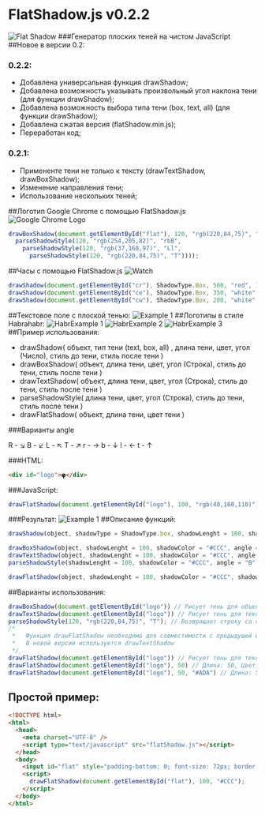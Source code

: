 # FlatShadow.js v0.2.2
![Flat Shadow](http://storage3.static.itmages.ru/i/16/0721/h_1469088856_9927674_ffc2e1f0b7.png)
###Генератор плоских теней на чистом JavaScript
##Новое в версии 0.2:
### 0.2.2:
* Добавлена универсальная функция drawShadow;
* Добавлена возможность указывать произвольный угол наклона тени (для функции drawShadow);
* Добавлена возможность выбора типа тени (box, text, all) (для функции drawShadow);
* Добавлена сжатая версия (flatShadow.min.js);
* Переработан код;

### 0.2.1:
* Примененте тени не только к тексту (drawTextShadow, drawBoxShadow);
* Изменение направления тени;
* Использование нескольких теней;

##Логотип Google Chrome с помощью FlatShadow.js
![Google Chrome Logo](http://storage9.static.itmages.ru/i/16/0722/h_1469165511_8914631_724befd6d6.png)
```JavaScript
drawBoxShadow(document.getElementById("flat"), 120, "rgb(220,84,75)", "TtRr",
  parseShadowStyle(120, "rgb(254,205,82)", "rbB",
    parseShadowStyle(120, "rgb(37,160,97)", "Ll",
      parseShadowStyle(120, "rgb(220,84,75)", "T"))));
```
##Часы с помощью FlatShadow.js
![Watch](http://storage2.static.itmages.ru/i/16/0722/h_1469188503_3671323_71ab72044c.png)
```JavaScript
drawShadow(document.getElementById("cr"), ShadowType.Box, 500, "red", 130);
drawShadow(document.getElementById("ce"), ShadowType.Box, 350, "white", 30);
drawShadow(document.getElementById("cw"), ShadowType.Box, 200, "white", 280);
```
##Текстовое поле с плоской тенью:
![Example 1](http://storage3.static.itmages.ru/i/16/0721/h_1469089627_4831789_e8080801fa.jpg)
##Логотипы в стиле Habrahabr:
![HabrExample 1](http://storage5.static.itmages.ru/i/16/0721/h_1469093205_7184148_f474e2dae3.png)
![HabrExample 2](http://storage5.static.itmages.ru/i/16/0721/h_1469093205_3319567_62e78868f8.png)
![HabrExample 3](http://storage4.static.itmages.ru/i/16/0721/h_1469093200_4283351_e7af337ab9.png)
##Пример использования:
* drawShadow( объект, тип тени (text, box, all) , длина тени, цвет, угол (Число), стиль до тени, стиль после тени )
* drawBoxShadow( объект, длина тени, цвет, угол (Строка), стиль до тени, стиль после тени )
* drawTextShadow( объект, длина тени, цвет, угол (Строка), стиль до тени, стиль после тени )
* parseShadowStyle( длина тени, цвет, угол (Строка), стиль до тени, стиль после тени )
* drawFlatShadow( объект, длина тени, цвет тени )

###Варианты angle

R - ↘︎
B - ↙︎
L - ↖︎
T - ↗︎
r - →
b - ↓
l - ←
t - ↑

###HTML:
```HTML
<div id="logo">𝞅</div>
```
###JavaScript:
```JavaScript
drawFlatShadow(document.getElementById("logo"), 100, "rgb(40,160,110)");
```
###Результат:
![Example 1](http://storage6.static.itmages.ru/i/16/0721/h_1469096290_2520834_b1b399132d.png)
##Описание функций:
```JavaScript
drawShadow(object, shadowType = ShadowType.box, shadowLenght = 100, shadowColor = "#CCC", angle = 45, shadowBefore = "", shadowAfter = "0 0 0 #000")

drawBoxShadow(object, shadowLenght = 100, shadowColor = "#CCC", angle = "B", shadowBefore = "", shadowAfter = "0 0 0 #000")
drawTextShadow(object, shadowLenght = 100, shadowColor = "#CCC", angle = "B", shadowBefore = "", shadowAfter = "0 0 0 #000")
parseShadowStyle(shadowLenght = 100, shadowColor = "#CCC", angle = "B", shadowBefore = "", shadowAfter = "0 0 0 #000")

drawFlatShadow(object, shadowLenght = 100, shadowColor = "#CCC", shadowBefore = "", shadowAfter = "0 0 0 #000")
```
##Варианты использования:
```JavaScript
drawBoxShadow(document.getElementById("logo")) // Рисует тень для объекта
drawTextShadow(document.getElementById("logo")) // Рисует тень для текста 
parseShadowStyle(120, "rgb(220,84,75)", "T"); // Возвращает строку со стилем слоя 
/*
 *   Функция drawFlatShadow необходима для совместимости с предыдущей версией
 *   В новой версии используется drawTextShadow
 */
drawFlatShadow(document.getElementById("logo")) // Рисует тень для текста объекта с id logo. Длина: 100, Цвет: #CCC
drawFlatShadow(document.getElementById("logo"), 50) // Длина: 50, Цвет: #CCC
drawFlatShadow(document.getElementById("logo"), 50, "#ADA") // Длина: 50, Цвет: #ADA
```

## Простой пример:

```HTML
<!DOCTYPE html>
<html>
  <head>
    <meta charset="UTF-8" />
    <script type="text/javascript" src="flatShadow.js"></script>
  </head>
  <body>
    <input id="flat" style="padding-bottom: 0; font-size: 72px; border: 0; border-bottom: 2px solid black;">
    <script>
      drawFlatShadow(document.getElementById("flat"), 100, "#CCC");
    </script>
  </body>
</html>
```
